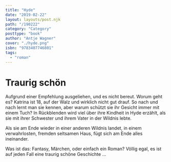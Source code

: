 ```yaml
---
title: "Hyde"
date: "2019-02-22"
layout: layouts/post.njk
path: "/190222"
category: "Category"
posttype: "book"
author: "Antje Wagner"
cover: "./hyde.png"
isbn: "9783407746801"
tags:
  - "roman"
---
```


# Traurig schön

Aufgrund einer Empfehlung ausgeliehen, und es nicht bereut. Worum geht es? Katrina ist 18, auf der Walz und wirklich nicht gut drauf. So nach und nach lernt man sie kennen, aber warum schützt sie ihr Gesicht immer mit einem Tuch? In Rückblenden wird viel über ihre Kindheit in Hyde erzählt, als sie mit ihrer Schwester und ihrem Vater in der Wildnis lebte.

Als sie am Ende wieder in einer anderen Wildnis landet, in einem verwahrlosten, fremden seltsamen Haus, fügt sich am Ende alles ineinander.

Was ist das: Fantasy, Märchen, oder einfach ein Roman? Völlig egal, es ist auf jeden Fall eine traurig schöne Geschichte ...
